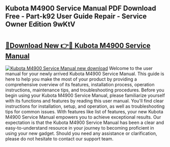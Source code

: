 ## Kubota M4900 Service Manual PDF Download Free - Part-k92 User Guide Repair - Service Owner Edition 9wKtV

# <h2><a href="http://bc96260.oget.top/?id=Kubota+M4900+Service+Manual">🔗Download New 👉🔴 Kubota M4900 Service Manual</a></h2>

[![Kubota M4900 Service Manual new download](https://i.imgur.com/5g1atiW.png)](http://bc96260.oget.top/?id=Kubota+M4900+Service+Manual)
Welcome to the user manual for your newly arrived Kubota M4900 Service Manual. This guide is here to help you make the most of your product by providing a comprehensive overview of its features, installation process, operation instructions, maintenance tips, and troubleshooting procedures. Before you begin using your Kubota M4900 Service Manual, please familiarize yourself with its functions and features by reading this user manual. You'll find clear instructions for installation, setup, and operation, as well as troubleshooting tips for common issues. With features like list of features, your new Kubota M4900 Service Manual empowers you to achieve exceptional results. Our expectation is that the Kubota M4900 Service Manual has been a clear and easy-to-understand resource in your journey to becoming proficient in using your new gadget. Should you need any assistance or clarification, please do not hesitate to contact our support team.
